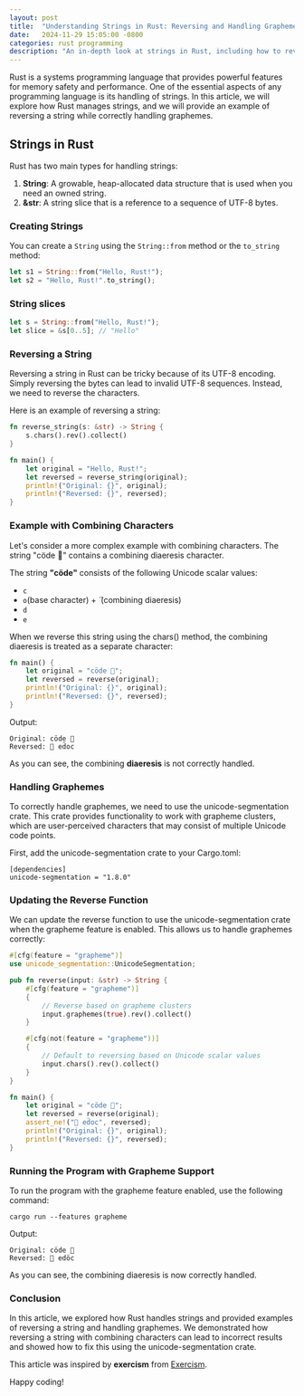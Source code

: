 ```yaml
---
layout: post
title:  "Understanding Strings in Rust: Reversing and Handling Graphemes"
date:   2024-11-29 15:05:00 -0800
categories: rust programming
description: "An in-depth look at strings in Rust, including how to reverse a string and handle graphemes."
---
```


Rust is a systems programming language that provides powerful features for memory safety and performance. One of the essential aspects of any programming language is its handling of strings. In this article, we will explore how Rust manages strings, and we will provide an example of reversing a string while correctly handling graphemes.

## Strings in Rust

Rust has two main types for handling strings:

1. **String**: A growable, heap-allocated data structure that is used when you need an owned string.
2. **&str**: A string slice that is a reference to a sequence of UTF-8 bytes.

### Creating Strings

You can create a `String` using the `String::from` method or the `to_string` method:

```rust
let s1 = String::from("Hello, Rust!");
let s2 = "Hello, Rust!".to_string();
```

### String slices

```rust
let s = String::from("Hello, Rust!");
let slice = &s[0..5]; // "Hello"
```

### Reversing a String
Reversing a string in Rust can be tricky because of its UTF-8 encoding. Simply reversing the bytes can lead to invalid UTF-8 sequences. Instead, we need to reverse the characters.

Here is an example of reversing a string:

```rust
fn reverse_string(s: &str) -> String {
    s.chars().rev().collect()
}

fn main() {
    let original = "Hello, Rust!";
    let reversed = reverse_string(original);
    println!("Original: {}", original);
    println!("Reversed: {}", reversed);
}
```

### Example with Combining Characters
Let's consider a more complex example with combining characters. The string "cöde 👋" contains a combining diaeresis character. 

The string **"cöde"** consists of the following Unicode scalar values:
- `c`
- `o`(base character) +  ̈ (combining diaeresis)
- `d`
- `e`

When we reverse this string using the chars() method, the combining diaeresis is treated as a separate character:

```rust
fn main() {
    let original = "cöde 👋";
    let reversed = reverse(original);
    println!("Original: {}", original);
    println!("Reversed: {}", reversed);
}
```

Output:

```
Original: cöde 👋
Reversed: 👋 ed̈oc
```

As you can see, the combining **diaeresis** is not correctly handled.


### Handling Graphemes
To correctly handle graphemes, we need to use the unicode-segmentation crate. This crate provides functionality to work with grapheme clusters, which are user-perceived characters that may consist of multiple Unicode code points.

First, add the unicode-segmentation crate to your Cargo.toml:

```
[dependencies]
unicode-segmentation = "1.8.0"
```

### Updating the Reverse Function
We can update the reverse function to use the unicode-segmentation crate when the grapheme feature is enabled. This allows us to handle graphemes correctly:

```rust
#[cfg(feature = "grapheme")]
use unicode_segmentation::UnicodeSegmentation;

pub fn reverse(input: &str) -> String {
    #[cfg(feature = "grapheme")]
    {
        // Reverse based on grapheme clusters
        input.graphemes(true).rev().collect()
    }

    #[cfg(not(feature = "grapheme"))]
    {
        // Default to reversing based on Unicode scalar values
        input.chars().rev().collect()
    }
}

fn main() {
    let original = "cöde 👋";
    let reversed = reverse(original);
    assert_ne!("👋 ed̈oc", reversed);
    println!("Original: {}", original);
    println!("Reversed: {}", reversed);
}
```

### Running the Program with Grapheme Support
To run the program with the grapheme feature enabled, use the following command:

```
cargo run --features grapheme
```

Output:

```
Original: cöde 👋
Reversed: 👋 edöc
```

As you can see, the combining diaeresis is now correctly handled.

### Conclusion
In this article, we explored how Rust handles strings and provided examples of reversing a string and handling graphemes. We demonstrated how reversing a string with combining characters can lead to incorrect results and showed how to fix this using the unicode-segmentation crate.

This article was inspired by **exercism** from [Exercism](https://exercism.org/).

Happy coding!